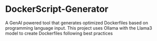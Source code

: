 # DockerScript-Generator

A GenAI powered tool that generates optimized Dockerfiles based on programming language input. This project uses Ollama with the Llama3 model to create Dockerfiles following best practices
